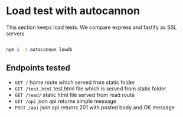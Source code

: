 # Load test with autocannon

This section keeps load tests. We compare express and fastify as SSL servers

```bash

npm i -s autocannon lowdb

```

## Endpoints tested

- `GET /` home route which served from static folder
- `GET /test.html` test.html file which is served from static folder
- `GET /read/` static html file served from read route
- `GET /api` json api returns simple message
- `POST /api` json api returns 201 with posted body and OK message
